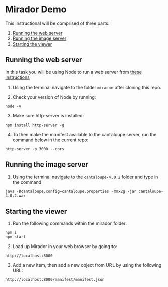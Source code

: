 # Mirador Demo

This instructional will be comprised of three parts:

1. [Running the web server](#running-the-web-server)
2. [Running the image server](#running-the-image-server)
3. [Starting the viewer](#starting-the-viewer)

## Running the web server

In this task you will be using Node to run a web server from [these instructions](http://ronallo.com/iiif-workshop-new/preparation/web-server.html#node)

1. Using the terminal navigate to the folder `mirador` after cloning this repo.

2. Check your version of Node by running:
````
node -v
````

3. Make sure http-server is installed:
````
npm install http-server -g
````

4. To then make the manifest available to the cantaloupe server, run the command below in the current repo:
````
http-server -p 3000 --cors
````

## Running the image server

1. Using the terminal navigate to the `cantaloupe-4.0.2` folder and type in the command
````
java -Dcantaloupe.config=cantaloupe.properties -Xmx2g -jar cantaloupe-4.0.2.war
````

## Starting the viewer


1. Run the following commands within the mirador folder:
````
npm i
npm start
````

2. Load up Mirador in your web browser by going to:
````
http://localhost:8000
````

3. Add a new item, then add a new object from URL by using the following URL:
````
http://localhost:8000/manifest/manifest.json
````
